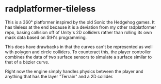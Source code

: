 radplatformer-tileless
======================

This is a 360° platformer inspired by the old Sonic the Hedgehog games. It has tileless at the end because it is a deviation from my other radplatformer repo, basing collision off of Unity's 2D colliders rather than rolling its own mask data based on StH's programming.

This does have drawbacks in that the curves can't be represented as well with polygon and circle colliders. To counteract this, the player controller combines the data of two surface sensors to simulate a surface similar to that of a bézier curve.

Right now the engine simply handles physics between the player and anything that has the layer "Terrain" and a 2D collider.
